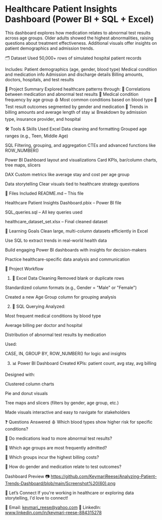 # Healthcare Patient Insights Dashboard (Power BI + SQL + Excel)
This dashboard explores how medication relates to abnormal test results across age groups. Older adults showed the highest abnormalities, raising questions about treatment effectiveness. Additional visuals offer insights on patient demographics and admission trends.

🗂️ Dataset Used
50,000+ rows of simulated hospital patient records

Includes:
Patient demographics (age, gender, blood type)
Medical condition and medication info
Admission and discharge details
Billing amounts, doctors, hospitals, and test results



📌 Project Summary
Explored healthcare patterns through:
💊 Correlations between medication and abnormal test results
🧓 Medical condition frequency by age group
🩸 Most common conditions based on blood type
🧪 Test result outcomes segmented by gender and medication
🧾 Trends in billing amounts and average length of stay
📊 Breakdown by admission type, insurance provider, and hospital



🛠️ Tools & Skills Used
Excel
Data cleaning and formatting
Grouped age ranges (e.g., Teen, Middle Age)



SQL
Filtering, grouping, and aggregation
CTEs and advanced functions like ROW_NUMBER()



Power BI
Dashboard layout and visualizations
Card KPIs, bar/column charts, tree maps, slicers



DAX
Custom metrics like average stay and cost per age group



Data storytelling
Clear visuals tied to healthcare strategy questions



📁 Files Included
README.md – This file



Healthcare Patient Insights Dashboard.pbix – Power BI file



SQL_queries.sql – All key queries used



healthcare_dataset_set.xlsx – Final cleaned dataset



🚀 Learning Goals
Clean large, multi-column datasets efficiently in Excel

Use SQL to extract trends in real-world health data

Build engaging Power BI dashboards with insights for decision-makers

Practice healthcare-specific data analysis and communication



🔄 Project Workflow
1. 🧹 Excel Data Cleaning
Removed blank or duplicate rows

Standardized column formats (e.g., Gender = "Male" or "Female")

Created a new Age Group column for grouping analysis



2. 🧾 SQL Querying
Analyzed:

Most frequent medical conditions by blood type

Average billing per doctor and hospital

Distribution of abnormal test results by medication

Used:

CASE, IN, GROUP BY, ROW_NUMBER() for logic and insights



3. 📊 Power BI Dashboard
Created KPIs: patient count, avg stay, avg billing

Designed with:

Clustered column charts

Pie and donut visuals

Tree maps and slicers (filters by gender, age group, etc.)

Made visuals interactive and easy to navigate for stakeholders





❓ Questions Answered
🩸 Which blood types show higher risk for specific conditions?

💊 Do medications lead to more abnormal test results?

🧓 Which age groups are most frequently admitted?

🧾 Which groups incur the highest billing costs?

🧪 How do gender and medication relate to test outcomes?



Dashboard Preview
📷 https://github.com/KeymariReese/Analyzing-Patient-Trends-Dashboard/blob/main/Screenshot%20(60).png

🙌 Let’s Connect
If you're working in healthcare or exploring data storytelling, I'd love to connect!

📧 Email: keymari_reese@yahoo.com
💼 LinkedIn: www.linkedin.com/in/keymari-reese-884315278

